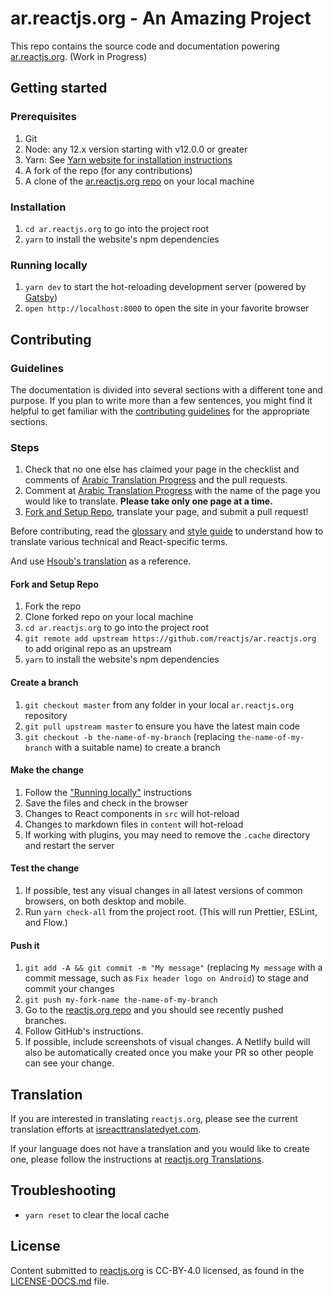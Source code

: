# ar.reactjs.org - An Amazing Project

This repo contains the source code and documentation powering [ar.reactjs.org](https://ar.reactjs.org). (Work in Progress)

## Getting started

### Prerequisites

1. Git
1. Node: any 12.x version starting with v12.0.0 or greater
1. Yarn: See [Yarn website for installation instructions](https://yarnpkg.com/lang/en/docs/install/)
1. A fork of the repo (for any contributions)
1. A clone of the [ar.reactjs.org repo](https://github.com/reactjs/ar.reactjs.org) on your local machine

### Installation

1. `cd ar.reactjs.org` to go into the project root
1. `yarn` to install the website's npm dependencies

### Running locally

1. `yarn dev` to start the hot-reloading development server (powered by [Gatsby](https://www.gatsbyjs.org))
1. `open http://localhost:8000` to open the site in your favorite browser

## Contributing

### Guidelines

The documentation is divided into several sections with a different tone and purpose. If you plan to write more than a few sentences, you might find it helpful to get familiar with the [contributing guidelines](https://github.com/reactjs/ar.reactjs.org/blob/master/CONTRIBUTING.md#guidelines-for-text) for the appropriate sections.

### Steps

1. Check that no one else has claimed your page in the checklist and comments of [Arabic Translation Progress](https://github.com/reactjs/ar.reactjs.org/issues/1) and the pull requests.
2. Comment at [Arabic Translation Progress](https://github.com/reactjs/ar.reactjs.org/issues/1) with the name of the page you would like to translate. **Please take only one page at a time.**
3. [Fork and Setup Repo](https://github.com/reactjs/ar.reactjs.org#fork-and-setup-repo), translate your page, and submit a pull request!

Before contributing, read the [glossary](https://github.com/reactjs/ar.reactjs.org/wiki/Glossary) and [style guide](https://github.com/reactjs/reactjs.org-translation/blob/master/style-guide.md) to understand how to translate various technical and React-specific terms.

And use [Hsoub's translation](https://wiki.hsoub.com/React) as a reference.


#### Fork and Setup Repo
1. Fork the repo
2. Clone forked repo on your local machine
3. `cd ar.reactjs.org` to go into the project root
4. `git remote add upstream https://github.com/reactjs/ar.reactjs.org` to add original repo as an upstream
5. `yarn` to install the website's npm dependencies

#### Create a branch

1. `git checkout master` from any folder in your local `ar.reactjs.org` repository
1. `git pull upstream master` to ensure you have the latest main code
1. `git checkout -b the-name-of-my-branch` (replacing `the-name-of-my-branch` with a suitable name) to create a branch

#### Make the change

1. Follow the ["Running locally"](#running-locally) instructions
1. Save the files and check in the browser
  1. Changes to React components in `src` will hot-reload
  1. Changes to markdown files in `content` will hot-reload
  1. If working with plugins, you may need to remove the `.cache` directory and restart the server

#### Test the change

1. If possible, test any visual changes in all latest versions of common browsers, on both desktop and mobile.
1. Run `yarn check-all` from the project root. (This will run Prettier, ESLint, and Flow.)

#### Push it

1. `git add -A && git commit -m "My message"` (replacing `My message` with a commit message, such as `Fix header logo on Android`) to stage and commit your changes
1. `git push my-fork-name the-name-of-my-branch`
1. Go to the [reactjs.org repo](https://github.com/reactjs/reactjs.org) and you should see recently pushed branches.
1. Follow GitHub's instructions.
1. If possible, include screenshots of visual changes. A Netlify build will also be automatically created once you make your PR so other people can see your change.

## Translation

If you are interested in translating `reactjs.org`, please see the current translation efforts at [isreacttranslatedyet.com](https://www.isreacttranslatedyet.com/).


If your language does not have a translation and you would like to create one, please follow the instructions at [reactjs.org Translations](https://github.com/reactjs/reactjs.org-translation#translating-reactjsorg).

## Troubleshooting

- `yarn reset` to clear the local cache

## License
Content submitted to [reactjs.org](https://reactjs.org/) is CC-BY-4.0 licensed, as found in the [LICENSE-DOCS.md](https://github.com/open-source-explorer/reactjs.org/blob/master/LICENSE-DOCS.md) file.
